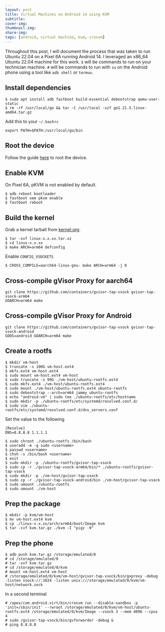 ```yaml
---
layout: post
title: Virtual Machines on Android 14 using KVM
subtitle: 
cover-img:
thumbnail-img: 
share-img: 
tags: [android, virtual machine, kvm, crosvm]
---
```


Throughout this post, I will document the process that was taken to run Ubuntu 22.04 on a Pixel 6A running Android 14.  I leveraged an x86_64 Ubuntu 22.04 machine for this work. `$` will be commands to run on your technician machine. `#` will be commands to run with `su` on the Android phone using a tool like `adb shell` or `termux`.

## Install dependencies
```
$ sudo apt install adb fastboot build-essential debootstrap qemu-user-static
$ rm -rf /usr/local/go && tar -C /usr/local -xzf go1.21.5.linux-amd64.tar.gz
```
Add this to your `~/.bashrc`
```
export PATH=$PATH:/usr/local/go/bin
```

## Root the device
Follow the guide [here](https://topjohnwu.github.io/Magisk/install.html) to root the device.

## Enable KVM
On Pixel 6A, pKVM is not enabled by default.
```
$ adb reboot bootloader
$ fastboot oem pkvm enable
$ fastboot reboot
```

## Build the kernel
Grab a kernel tarball from [kernel.org](https://www.kernel.org/).
```
$ tar -xvf linux-x.x.xx.tar.xz
$ cd linux-x.x.xx
$ make ARCH=arm64 defconfig
```
Enable `CONFIG_VSOCKETS`
```
$ CROSS_COMPILE=aarch64-linux-gnu- make ARCH=arm64 -j 8
```

## Cross-compile gVisor Proxy for aarch64
```
git clone https://github.com/containers/gvisor-tap-vsock gvisor-tap-vsock-arm64
GOARCH=arm64 make
```

## Cross-compile gVisor Proxy for Android
```
git clone https://github.com/containers/gvisor-tap-vsock gvisor-tap-vsock-android
GOOS=android GOARCH=arm64 make
```

## Create a rootfs
```
$ mkdir vm-host
$ truncate -s 100G vm-host.ext4
$ mkfs.ext4 vm-host.ext4
$ sudo mount vm-host.ext4 vm-host
$ sudo truncate -s 99G ./vm-host/ubuntu-rootfs.ext4
$ sudo mkfs.ext4 ./vm-host/ubuntu-rootfs.ext4
$ sudo mount ./vm-host/ubuntu-rootfs.ext4 ubuntu-rootfs
$ sudo debootstrap --arch=arm64 jammy ubuntu-rootfs
$ echo "android-vm" | sudo tee ./ubuntu-rootfs/etc/hostname
$ sudo mkdir -p ./ubuntu-rootfs/etc/systemd/resolved.conf.d/
$ sudo vim ./ubuntu-rootfs/etc/systemd/resolved.conf.d/dns_servers.conf
```

Set the value to the following
```
[Resolve]
DNS=8.8.8.8 1.1.1.1
```

```
$ sudo chroot ./ubuntu-rootfs /bin/bash
$ useradd -m -g sudo <username>
$ passwd <username>
$ chsh -s /bin/bash <username>
$ exit
$ sudo mkdir -p ./ubuntu-rootfs/gvisor-tap-vsock
$ sudo cp -r ./gvisor-tap-vsock-arm64/bin/* ./ubuntu-rootfs/gvisor-tap-vsock
$ sudo mkdir -p ./vm-host/gvisor-tap-vsock
$ sudo cp -r ./gvisor-tap-vsock-android/bin ./vm-host/gvisor-tap-vsock
$ sudo umount ./ubuntu-rootfs
$ sudo umount ./vm-host
```

## Prep the package
```
$ mkdir -p kvm/vm-host
$ mv vm-host.ext4 kvm
$ cp ./linux-x.x.xx/arch/arm64/boot/Image kvm
$ tar -cvf kvm.tar.gz ./kvm -I "pigz -9"
```

## Prep the phone
```
$ adb push kvm.tar.gz /storage/emulated/0
# cd /storage/emulated/0
# tar -xvf kvm.tar.gz
# cd /storage/emulated/0/kvm
# mount vm-host.ext4 vm-host
# /storage/emulated/0/kvm/vm-host/gvisor-tap-vsock/bin/gvproxy -debug -listen vsock://:1024 -listen unix:///storage/emulated/0/kvm/vm-host/network.sock
```
In a second terminal
```
# /apex/com.android.virt/bin/crosvm run --disable-sandbox -p 'init=/sbin/init' --rwroot /storage/emulated/0/kvm/vm-host/ubuntu-rootfs.ext4 /storage/emulated/0/kvm/Image --vsock 3 --mem 4096 --cpus 4
# sudo /gvisor-tap-vsock/bin/gvforwarder -debug &
# ping 8.8.8.8
```
